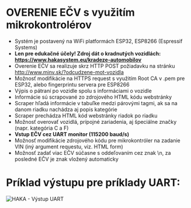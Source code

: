 # OVERENIE EČV s využitím mikrokontrolérov
* Systém je postavený na WiFi platformách ESP32, ESP8266 (Espressif Systems)
* **Len pre edukačné účely! Zdroj dát o kradnutých vozidlách: https://www.hakasystem.eu/kradeze-automobilov**
* Overenie EČV sa realizuje skrz HTTP POST požiadavku na stránku http://www.minv.sk/?odcudzene-mot-vozidla
* Možnosť modifikácie na HTTPS request s využitím Root CA v .pem pre ESP32, alebo fingerprintu servera pre ESP8266 
* Výpis o pátraní po vozidle spolu s informáciami o vozidle
* Informácie sú scrapované zo zdrojového HTML kódu webstránky
* Scraper hľadá informácie v tabuľke medzi párovými <td> </td> tagmi, ak sa na danom riadku nachádza aj popis kategórie
* Scraper prechádza HTML kód webstránky riadok po riadku
* Možnosť overovať vozidlá, prípojné zariadenia, aj špeciálne značky (napr. kategória C a F)
* **Vstup EČV cez UART monitor (115200 baud/s)**
* Možnosť modifikácie zdrojového kódu pre mikrokontróler na zadanie VIN (iný argument requestu, viz. HTML form)
* Možnosť zadať viac EČV súčasne s oddeľovaním cez znak \n, za posledné EČV je znak vložený automaticky
# Príklad výstupu pre príklady UART:
![HAKA - Výstup UART](https://i.imgur.com/wJHpdOh.png)
